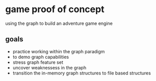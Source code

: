 # game proof of concept 
using the graph to build an adventure game engine

## goals
 - practice working within the graph paradigm 
 - to demo graph capabilities 
 - stress graph feature set
 - uncover weaknessess in the graph
 - transition the in-memory graph structures to file based structures
 